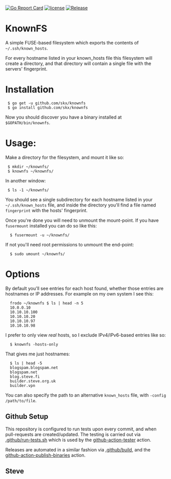 [![Go Report Card](https://goreportcard.com/badge/github.com/skx/knownfs)](https://goreportcard.com/report/github.com/skx/knownfs)
[![license](https://img.shields.io/github/license/skx/knownfs.svg)](https://github.com/skx/knownfs/blob/master/LICENSE)
[![Release](https://img.shields.io/github/release/skx/knownfs.svg)](https://github.com/skx/knownfs/releases/latest)


# KnownFS

A simple FUSE-based filesystem which exports the contents of `~/.ssh/known_hosts`.

For every hostname listed in your known_hosts file this filesystem will create a directory, and that directory will contain a single file with the servers' fingerprint.


# Installation

     $ go get -u github.com/skx/knownfs
     $ go install github.com/skx/knownfs

Now you should discover you have a binary installed at `$GOPATH/bin/knownfs`.


# Usage:

Make a directory for the filesystem, and mount it like so:

     $ mkdir ~/knownfs/
     $ knownfs ~/knownfs/

In another window:

     $ ls -1 ~/knownfs/

You should see a single subdirectory for each hostname listed in your `~/.ssh/known_hosts` file, and inside the directory you'll find a file named `fingerprint` with the hosts' fingerprint.

Once you're done you will need to unmount the mount-point.  If you have `fusermount` installed you can do so like this:

      $ fusermount -u ~/knownfs/

If not you'll need root permissions to unmount the end-point:

      $ sudo umount ~/knownfs/


# Options

By default you'll see entries for each host found, whether those entries are hostnames or IP addresses.  For example on my own system I see this:

      frodo ~/knownfs $ ls | head -n 5
      10.0.0.10
      10.10.10.100
      10.10.10.20
      10.10.10.97
      10.10.10.98

I prefer to only view _real_ hosts, so I exclude IPv4/IPv6-based entries like so:

      $ knownfs -hosts-only

That gives me just hostnames:

      $ ls | head -5
      blogspam.blogspam.net
      blogspam.net
      blog.steve.fi
      builder.steve.org.uk
      builder.vpn

You can also specify the path to an alternative `known_hosts` file, with `-config /path/to/file`.


## Github Setup

This repository is configured to run tests upon every commit, and when
pull-requests are created/updated.  The testing is carried out via
[.github/run-tests.sh](.github/run-tests.sh) which is used by the
[github-action-tester](https://github.com/skx/github-action-tester) action.

Releases are automated in a similar fashion via [.github/build](.github/build),
and the [github-action-publish-binaries](https://github.com/skx/github-action-publish-binaries) action.


Steve
--
